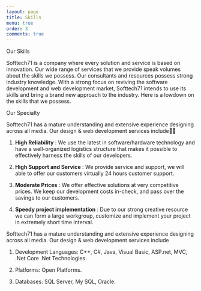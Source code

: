 ```yaml
---
layout: page
title: Skills
menu: true
order: 3
comments: true
---
```


Our Skills

Softtech71 is a company where every solution and service is based on innovation. Our wide range of services that we provide speak volumes about the skills we possess. Our consultants and resources possess strong industry knowledge. With a strong focus on reviving the software development and web development market, Softtech71 intends to use its skills and bring a brand new approach to the industry. Here is a lowdown on the skills that we possess.

Our Specialty

Softtech71 has a mature understanding and extensive experience designing across all media. Our design &amp; web development services include

1. **High Reliability** : We use the latest in software/hardware technology and have a well-organized logistics structure that makes it possible to effectively harness the skills of our developers.

2. **High Support and Service** : We provide service and support, we will able to offer our customers virtually 24 hours customer support.

3. **Moderate Prices** : We offer effective solutions at very competitive prices. We keep our development costs in-check, and pass over the savings to our customers.

4. **Speedy project implementation** : Due to our strong creative resource we can form a large workgroup, customize and implement your project in extremely short time interval.

Softtech71 has a mature understanding and extensive experience designing across all media. Our design &amp; web development services include

1. Development Languages: C++, C#, Java, Visual Basic, ASP.net, MVC, .Net Core .Net Technologies.

2. Platforms: Open Platforms.

3. Databases: SQL Server, My SQL, Oracle.
